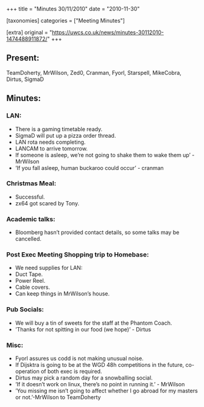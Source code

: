 +++
title = "Minutes 30/11/2010"
date = "2010-11-30"

[taxonomies]
categories = ["Meeting Minutes"]

[extra]
original = "https://uwcs.co.uk/news/minutes-30112010-1474488911872/"
+++

## Present:

TeamDoherty, MrWilson, Zed0, Cranman, Fyorl, Starspell, MikeCobra, Dirtus, SigmaD

## Minutes:

### LAN:

  - There is a gaming timetable ready.
  - SigmaD will put up a pizza order thread.
  - LAN rota needs completing.
  - LANCAM to arrive tomorrow.
  - If someone is asleep, we’re not going to shake them to wake them up’ - MrWilson
  - ’If you fall asleep, human buckaroo could occur’ - cranman

### Christmas Meal:

  - Successful.
  - zx64 got scared by Tony.

### Academic talks:

  - Bloomberg hasn’t provided contact details, so some talks may be cancelled.

### Post Exec Meeting Shopping trip to Homebase:

  - We need supplies for LAN:
  - Duct Tape.
  - Power Reel.
  - Cable covers.
  - Can keep things in MrWilson’s house.

### Pub Socials:

  - We will buy a tin of sweets for the staff at the Phantom Coach.
  - ’Thanks for not spitting in our food (we hope)’ - Dirtus

### Misc:

  - Fyorl assures us codd is not making unusual noise.
  - If Dijsktra is going to be at the WGD 48h competitions in the future, co-operation of both exec is required.
  - Dirtus may pick a random day for a snowballing social.
  - ’If it doesn’t work on linux, there’s no point in running it.’ - MrWilson
  - ’You missing me isn’t going to affect whether I go abroad for my masters or not.’-MrWilson to TeamDoherty
